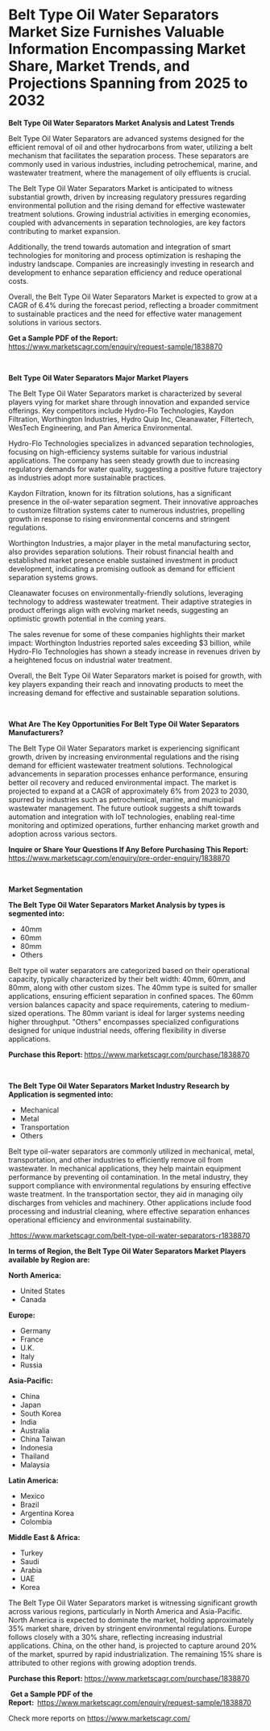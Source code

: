 <p><h1>Belt Type Oil Water Separators Market Size Furnishes Valuable Information Encompassing Market Share, Market Trends, and Projections Spanning from 2025 to 2032</h1></p><p><strong>Belt Type Oil Water Separators Market Analysis and Latest Trends</strong></p>
<p><p>Belt Type Oil Water Separators are advanced systems designed for the efficient removal of oil and other hydrocarbons from water, utilizing a belt mechanism that facilitates the separation process. These separators are commonly used in various industries, including petrochemical, marine, and wastewater treatment, where the management of oily effluents is crucial.</p><p>The Belt Type Oil Water Separators Market is anticipated to witness substantial growth, driven by increasing regulatory pressures regarding environmental pollution and the rising demand for effective wastewater treatment solutions. Growing industrial activities in emerging economies, coupled with advancements in separation technologies, are key factors contributing to market expansion. </p><p>Additionally, the trend towards automation and integration of smart technologies for monitoring and process optimization is reshaping the industry landscape. Companies are increasingly investing in research and development to enhance separation efficiency and reduce operational costs. </p><p>Overall, the Belt Type Oil Water Separators Market is expected to grow at a CAGR of 6.4% during the forecast period, reflecting a broader commitment to sustainable practices and the need for effective water management solutions in various sectors.</p></p>
<p><strong>Get a Sample PDF of the Report:&nbsp;</strong> <a href="https://www.marketscagr.com/enquiry/request-sample/1838870?utm_campaign=2994&utm_medium=2&utm_source=Github&utm_content=ia&utm_term=12042025&utm_id=belt-type-oil-water-separators">https://www.marketscagr.com/enquiry/request-sample/1838870</a></p>
<p>&nbsp;</p>
<p><strong>Belt Type Oil Water Separators Major Market Players</strong></p>
<p><p>The Belt Type Oil Water Separators market is characterized by several players vying for market share through innovation and expanded service offerings. Key competitors include Hydro-Flo Technologies, Kaydon Filtration, Worthington Industries, Hydro Quip Inc, Cleanawater, Filtertech, WesTech Engineering, and Pan America Environmental.</p><p>Hydro-Flo Technologies specializes in advanced separation technologies, focusing on high-efficiency systems suitable for various industrial applications. The company has seen steady growth due to increasing regulatory demands for water quality, suggesting a positive future trajectory as industries adopt more sustainable practices.</p><p>Kaydon Filtration, known for its filtration solutions, has a significant presence in the oil-water separation segment. Their innovative approaches to customize filtration systems cater to numerous industries, propelling growth in response to rising environmental concerns and stringent regulations.</p><p>Worthington Industries, a major player in the metal manufacturing sector, also provides separation solutions. Their robust financial health and established market presence enable sustained investment in product development, indicating a promising outlook as demand for efficient separation systems grows.</p><p>Cleanawater focuses on environmentally-friendly solutions, leveraging technology to address wastewater treatment. Their adaptive strategies in product offerings align with evolving market needs, suggesting an optimistic growth potential in the coming years.</p><p>The sales revenue for some of these companies highlights their market impact: Worthington Industries reported sales exceeding $3 billion, while Hydro-Flo Technologies has shown a steady increase in revenues driven by a heightened focus on industrial water treatment.</p><p>Overall, the Belt Type Oil Water Separators market is poised for growth, with key players expanding their reach and innovating products to meet the increasing demand for effective and sustainable separation solutions.</p></p>
<p>&nbsp;</p>
<p><strong>What Are The Key Opportunities For Belt Type Oil Water Separators Manufacturers?</strong></p>
<p><p>The Belt Type Oil Water Separators market is experiencing significant growth, driven by increasing environmental regulations and the rising demand for efficient wastewater treatment solutions. Technological advancements in separation processes enhance performance, ensuring better oil recovery and reduced environmental impact. The market is projected to expand at a CAGR of approximately 6% from 2023 to 2030, spurred by industries such as petrochemical, marine, and municipal wastewater management. The future outlook suggests a shift towards automation and integration with IoT technologies, enabling real-time monitoring and optimized operations, further enhancing market growth and adoption across various sectors.</p></p>
<p><strong>Inquire or Share Your Questions If Any Before Purchasing This Report:</strong> <a href="https://www.marketscagr.com/enquiry/pre-order-enquiry/1838870?utm_campaign=2994&utm_medium=2&utm_source=Github&utm_content=ia&utm_term=12042025&utm_id=belt-type-oil-water-separators">https://www.marketscagr.com/enquiry/pre-order-enquiry/1838870</a></p>
<p>&nbsp;</p>
<p><strong>Market Segmentation</strong></p>
<p><strong>The Belt Type Oil Water Separators Market Analysis by types is segmented into:</strong></p>
<p><ul><li>40mm</li><li>60mm</li><li>80mm</li><li>Others</li></ul></p>
<p><p>Belt type oil water separators are categorized based on their operational capacity, typically characterized by their belt width: 40mm, 60mm, and 80mm, along with other custom sizes. The 40mm type is suited for smaller applications, ensuring efficient separation in confined spaces. The 60mm version balances capacity and space requirements, catering to medium-sized operations. The 80mm variant is ideal for larger systems needing higher throughput. "Others" encompasses specialized configurations designed for unique industrial needs, offering flexibility in diverse applications.</p></p>
<p><strong>Purchase this Report:&nbsp;</strong><a href="https://www.marketscagr.com/purchase/1838870?utm_campaign=2994&utm_medium=2&utm_source=Github&utm_content=ia&utm_term=12042025&utm_id=belt-type-oil-water-separators">https://www.marketscagr.com/purchase/1838870</a></p>
<p>&nbsp;</p>
<p><strong>The Belt Type Oil Water Separators Market Industry Research by Application is segmented into:</strong></p>
<p><ul><li>Mechanical</li><li>Metal</li><li>Transportation</li><li>Others</li></ul></p>
<p><p>Belt type oil-water separators are commonly utilized in mechanical, metal, transportation, and other industries to efficiently remove oil from wastewater. In mechanical applications, they help maintain equipment performance by preventing oil contamination. In the metal industry, they support compliance with environmental regulations by ensuring effective waste treatment. In the transportation sector, they aid in managing oily discharges from vehicles and machinery. Other applications include food processing and industrial cleaning, where effective separation enhances operational efficiency and environmental sustainability.</p></p>
<p><a href="https://www.marketscagr.com/belt-type-oil-water-separators-r1838870?utm_campaign=2994&utm_medium=2&utm_source=Github&utm_content=ia&utm_term=12042025&utm_id=belt-type-oil-water-separators">&nbsp;https://www.marketscagr.com/belt-type-oil-water-separators-r1838870</a></p>
<p><strong>In terms of Region, the Belt Type Oil Water Separators Market Players available by Region are:</strong></p>
<p>
    <p> <strong> North America: </strong>
        <ul>
            <li>United States</li>
            <li>Canada</li>
        </ul>
        </p> 
    <p> <strong> Europe: </strong>
        <ul>
            <li>Germany</li>
            <li>France</li>
            <li>U.K.</li>
            <li>Italy</li>
            <li>Russia</li>
        </ul>
        </p> 
    <p> <strong> Asia-Pacific: </strong>
        <ul>
            <li>China</li>
            <li>Japan</li>
            <li>South Korea</li>
            <li>India</li>
            <li>Australia</li>
            <li>China Taiwan</li>
            <li>Indonesia</li>
            <li>Thailand</li>
            <li>Malaysia</li>
        </ul>
        </p> 
    <p> <strong> Latin America: </strong>
        <ul>
            <li>Mexico</li>
            <li>Brazil</li>
            <li>Argentina Korea</li>
            <li>Colombia</li>
        </ul>
        </p> 
    <p> <strong> Middle East & Africa: </strong>
        <ul>
            <li>Turkey</li>
            <li>Saudi</li>
            <li>Arabia</li>
            <li>UAE</li>
            <li>Korea</li>
        </ul>
    </p>
    </p>
<p><p>The Belt Type Oil Water Separators market is witnessing significant growth across various regions, particularly in North America and Asia-Pacific. North America is expected to dominate the market, holding approximately 35% market share, driven by stringent environmental regulations. Europe follows closely with a 30% share, reflecting increasing industrial applications. China, on the other hand, is projected to capture around 20% of the market, spurred by rapid industrialization. The remaining 15% share is attributed to other regions with growing adoption trends.</p></p>
<p><strong>Purchase this Report: </strong><a href="https://www.marketscagr.com/purchase/1838870?utm_campaign=2994&utm_medium=2&utm_source=Github&utm_content=ia&utm_term=12042025&utm_id=belt-type-oil-water-separators">https://www.marketscagr.com/purchase/1838870</a></p>
<p>&nbsp;<strong>Get a Sample PDF of the Report:&nbsp;&nbsp;</strong><a href="https://www.marketscagr.com/enquiry/request-sample/1838870?utm_campaign=2994&utm_medium=2&utm_source=Github&utm_content=ia&utm_term=12042025&utm_id=belt-type-oil-water-separators">https://www.marketscagr.com/enquiry/request-sample/1838870</a></p>
<p><strong></strong></p>
<p>Check more reports on <a href="https://www.marketscagr.com/?utm_campaign=2994&utm_medium=2&utm_source=Github&utm_content=ia&utm_term=12042025&utm_id=belt-type-oil-water-separators">https://www.marketscagr.com/</a></p>